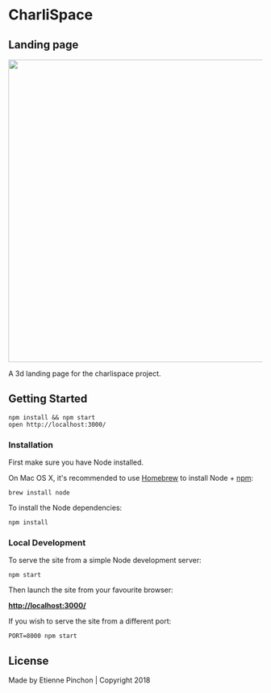 # CharliSpace 
## Landing page

<img src="./cover.gif" width="600">


A 3d landing page for the charlispace project.


## Getting Started

    npm install && npm start
    open http://localhost:3000/

### Installation

First make sure you have Node installed.

On Mac OS X, it's recommended to use [Homebrew](http://brew.sh/) to install Node + [npm](https://www.npmjs.com):

    brew install node

To install the Node dependencies:

    npm install


### Local Development

To serve the site from a simple Node development server:

    npm start

Then launch the site from your favourite browser:

[__http://localhost:3000/__](http://localhost:3000/)

If you wish to serve the site from a different port:

    PORT=8000 npm start

## License

Made by Etienne Pinchon | Copyright 2018
